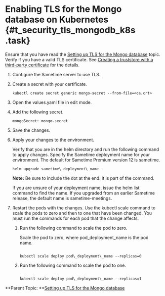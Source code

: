 # Enabling TLS for the Mongo database on Kubernetes {#t_security_tls_mongodb_k8s .task}

Ensure that you have read the [Setting up TLS for the Mongo database](security_mongodb_tls.md) topic. Verify if you have a valid TLS certificate. See [Creating a truststore with a third-party certificate](t_create_truststore.md) for the details.

1.  Configure the Sametime server to use TLS.

2.  Create a secret with your certificate.

    ``` {#codeblock_ats_gz1_4yb}
    kubectl create secret generic mongo-secret --from-file=<ca.crt>
    ```

3.  Open the values.yaml file in edit mode.

4.  Add the following secret.

    ``` {#codeblock_rt5_2bb_4yb}
    mongoSecret: mongo-secret
    ```

5.  Save the changes.

6.  Apply your changes to the environment.

    Verify that you are in the helm directory and run the following command to apply changes. Specify the Sametime deployment name for your environment. The default for Sametime Premium version 12 is sametime.

    ``` {#codeblock_iyn_51d_d5b}
    helm upgrade sametime\_deployment\_name .
    ```

    **Note:** Be sure to include the dot at the end. It is part of the command.

    If you are unsure of your deployment name, issue the helm list command to find the name. If you upgraded from an earlier Sametime release, the default name is sametime-meetings.

7.  Restart the pods with the changes. Use the kubectl scale command to scale the pods to zero and then to one that have been changed. You must run the commands for each pod that the change affects.

    1.  Run the following command to scale the pod to zero.

        Scale the pod to zero, where pod\_deployment\_name is the pod name.

        ``` {#codeblock_cwz_mwc_d5b}
        
        kubectl scale deploy pod\_deployment\_name --replicas=0
        
        ```

    2.  Run the following command to scale the pod to one.

        ``` {#codeblock_i2c_4wc_d5b}
        
        kubectl scale deploy pod\_deployment\_name --replicas=1
        ```


**Parent Topic: **[Setting up TLS for the Mongo database](security_mongodb_tls.md)


